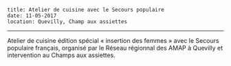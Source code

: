     title: Atelier de cuisine avec le Secours populaire
    date: 11-05-2017
    location: Quevilly, Champ aux assiettes
---

Atelier de cuisine édition spécial « insertion des femmes » avec le Secours populaire français, organisé par le Réseau régionnal des AMAP à Quevilly et intervention au Champs aux assiettes.